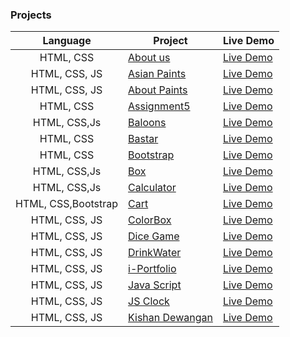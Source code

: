 ### Projects

|  Language  | Project                                                                                                                     | Live Demo                                                                         |
| :-: | --------------------------------------------------------------------------------------------------------------------------- | --------------------------------------------------------------------------------- |
| HTML, CSS | [About us](https://github.com/kishandewangan1800/Frontend/tree/master/HtmlCssAndJs/About%20me)                             | [Live Demo](https://kishandewangan1800.github.io/Frontend/HtmlCssAndJs/About%20me/index.html)               |
| HTML, CSS, JS | [Asian Paints](https://github.com/kishandewangan1800/Frontend/tree/master/HtmlCssAndJs/Asian)                             | [Live Demo](https://kishandewangan1800.github.io/Frontend/HtmlCssAndJs/Asian/index.html)               |
| HTML, CSS, JS | [About Paints](https://github.com/kishandewangan1800/Frontend/tree/master/HtmlCssAndJs/Asian%20Paints)                             | [Live Demo](https://kishandewangan1800.github.io/Frontend/HtmlCssAndJs/Asian%20Paints/index.html)               |
| HTML, CSS | [Assignment5](https://github.com/kishandewangan1800/Frontend/tree/master/HtmlCssAndJs/Assignment5)                             | [Live Demo](https://kishandewangan1800.github.io/Frontend/HtmlCssAndJs/Assignment5/index.html)               |
| HTML, CSS,Js | [Baloons](https://github.com/kishandewangan1800/Frontend/tree/master/HtmlCssAndJs/Baloons)                             | [Live Demo](https://kishandewangan1800.github.io/Frontend/HtmlCssAndJs/Baloons/index.html)               |
| HTML, CSS | [Bastar](https://github.com/kishandewangan1800/Frontend/tree/master/HtmlCssAndJs/Bastar)                             | [Live Demo](https://kishandewangan1800.github.io/Frontend/HtmlCssAndJs/Bastar/index.html)               |
| HTML, CSS | [Bootstrap](https://github.com/kishandewangan1800/Frontend/tree/master/HtmlCssAndJs/Bootstrap)                             | [Live Demo](https://kishandewangan1800.github.io/Frontend/HtmlCssAndJs/Bootstrap/index.html)               |
| HTML, CSS,Js | [Box](https://github.com/kishandewangan1800/Frontend/tree/master/HtmlCssAndJs/Box)                             | [Live Demo](https://kishandewangan1800.github.io/Frontend/HtmlCssAndJs/Box/index.html)               |
| HTML, CSS,Js | [Calculator](https://github.com/kishandewangan1800/Frontend/tree/master/HtmlCssAndJs/Calculator)                             | [Live Demo](https://kishandewangan1800.github.io/Frontend/HtmlCssAndJs/Calculator/index.html)               |
| HTML, CSS,Bootstrap | [Cart](https://github.com/kishandewangan1800/Frontend/tree/master/HtmlCssAndJs/Cart)                             | [Live Demo](https://kishandewangan1800.github.io/Frontend/HtmlCssAndJs/Cart/index.html)               |
| HTML, CSS, JS | [ColorBox](https://github.com/kishandewangan1800/Frontend/tree/master/HtmlCssAndJs/ColorBox)                             | [Live Demo](https://kishandewangan1800.github.io/Frontend/HtmlCssAndJs/ColorBox/index.html)               |
| HTML, CSS, JS | [Dice Game](https://github.com/kishandewangan1800/Frontend/tree/master/HtmlCssAndJs/Dice%20Game)                             | [Live Demo](https://kishandewangan1800.github.io/Frontend/HtmlCssAndJs/Dice%20Game/index.html)               |
| HTML, CSS, JS | [DrinkWater](https://github.com/kishandewangan1800/Frontend/tree/master/HtmlCssAndJs/DrinkWater)                             | [Live Demo](https://kishandewangan1800.github.io/Frontend/HtmlCssAndJs/DrinkWater/index.html)               |
| HTML, CSS, JS | [i-Portfolio](https://github.com/kishandewangan1800/Frontend/tree/master/HtmlCssAndJs/iPortfolio)                             | [Live Demo](https://kishandewangan1800.github.io/Frontend/HtmlCssAndJs/iPortfolio/index.html)               |
| HTML, CSS, JS | [Java Script](https://github.com/kishandewangan1800/Frontend/tree/master/HtmlCssAndJs/JS)                             | [Live Demo](https://kishandewangan1800.github.io/Frontend/HtmlCssAndJs/JS/index.html)               |
| HTML, CSS, JS | [JS Clock](https://github.com/kishandewangan1800/Frontend/tree/master/HtmlCssAndJs/JS%20Clock)                             | [Live Demo](https://kishandewangan1800.github.io/Frontend/HtmlCssAndJs/JS%20Clock/index.html)               |
| HTML, CSS, JS | [Kishan Dewangan](https://github.com/kishandewangan1800/Frontend/tree/master/HtmlCssAndJs/Kishan%20Dewangan)                             | [Live Demo](https://kishandewangan1800.github.io/Frontend/HtmlCssAndJs/Kishan%20Dewangan/index.html)               |







<!-- | HTML, CSS, JS | [Dice](https://github.com/kishandewangan1800/Frontend/tree/master/HtmlCssAndJs/Dice)                             | [Live Demo](https://kishandewangan1800.github.io/Frontend/HtmlCssAndJs/Dice/index.html)               |
| HTML, CSS, JS | [Check Box](https://github.com/kishandewangan1800/Frontend/tree/master/HtmlCssAndJs/Check%20Box)                             | [Live Demo](https://kishandewangan1800.github.io/Frontend/HtmlCssAndJs/Check%20Box/index.html)               | -->
